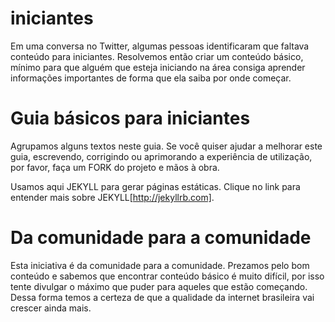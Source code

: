 iniciantes
==========

Em uma conversa no Twitter, algumas pessoas identificaram que faltava conteúdo para iniciantes. Resolvemos então criar um conteúdo básico, mínimo para que alguém que esteja iniciando na área consiga aprender informações importantes de forma que ela saiba por onde começar.

Guia básicos para iniciantes
==========
Agrupamos alguns textos neste guia. Se você quiser ajudar a melhorar este guia, escrevendo, corrigindo ou aprimorando a experiência de utilização, por favor, faça um FORK do projeto e mãos à obra.

Usamos aqui JEKYLL para gerar páginas estáticas. Clique no link para entender mais sobre JEKYLL[http://jekyllrb.com].

Da comunidade para a comunidade
==========
Esta iniciativa é da comunidade para a comunidade. Prezamos pelo bom conteúdo e sabemos que encontrar conteúdo básico é muito difícil, por isso tente divulgar o máximo que puder para aqueles que estão começando. Dessa forma temos a certeza de que a qualidade da internet brasileira vai crescer ainda mais.
